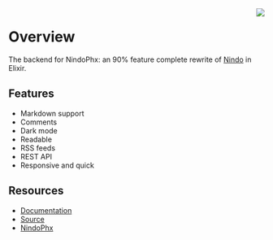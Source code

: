 <img src="https://raw.githubusercontent.com/RobinBoers/nindo-elixir/master/screenshot.png" align="right">

# Overview

The backend for NindoPhx: an 90% feature complete rewrite of [Nindo](https://github.com/RobinBoers/Nindo) in Elixir.

## Features

- Markdown support
- Comments
- Dark mode
- Readable
- RSS feeds
- REST API
- Responsive and quick

## Resources

- [Documentation](https://docs.geheimesite.nl/nindo-elixir)
- [Source](https://github.com/RobinBoers/nindo-elixir)
- [NindoPhx](https://docs.geheimesite.nl/nindo-phx)
